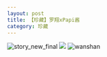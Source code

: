 ```yaml
---
layout: post
title: 【珍藏】罗翔xPapi酱
category: 珍藏
---
```

![story_new_final](http://rh8cub8wq.hd-bkt.clouddn.com/img/story_new_final_0322.png)
![](http://rh8dao9dj.hd-bkt.clouddn.com/img/luo-220721-1.jpg)
![wanshan](http://rh8cub8wq.hd-bkt.clouddn.com/img/wanshan.png)





  




